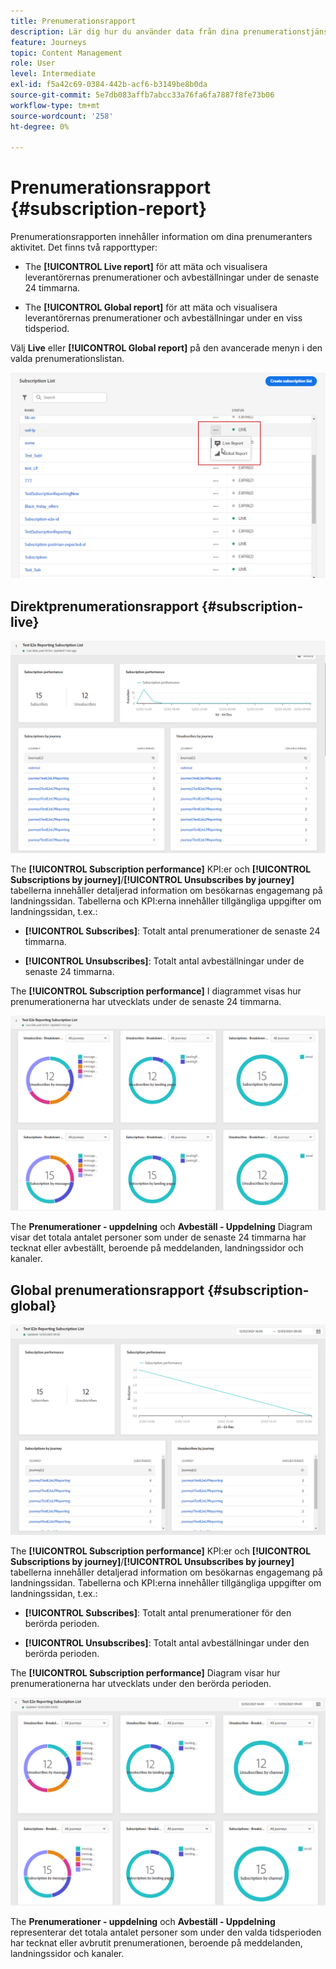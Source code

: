 ```yaml
---
title: Prenumerationsrapport
description: Lär dig hur du använder data från dina prenumerationstjänster
feature: Journeys
topic: Content Management
role: User
level: Intermediate
exl-id: f5a42c69-0384-442b-acf6-b3149be8b0da
source-git-commit: 5e7db083affb7abcc33a76fa6fa7887f8fe73b06
workflow-type: tm+mt
source-wordcount: '258'
ht-degree: 0%

---
```


# Prenumerationsrapport {#subscription-report}

Prenumerationsrapporten innehåller information om dina prenumeranters aktivitet. Det finns två rapporttyper:

* The **[!UICONTROL Live report]** för att mäta och visualisera leverantörernas prenumerationer och avbeställningar under de senaste 24 timmarna.

* The **[!UICONTROL Global report]** för att mäta och visualisera leverantörernas prenumerationer och avbeställningar under en viss tidsperiod.

Välj **Live** eller **[!UICONTROL Global report]** på den avancerade menyn i den valda prenumerationslistan.

![](assets/subscription_report_6.png)

## Direktprenumerationsrapport {#subscription-live}

![](assets/subscription_report_3.png)

The **[!UICONTROL Subscription performance]** KPI:er och **[!UICONTROL Subscriptions by journey]**/**[!UICONTROL Unsubscribes by journey]** tabellerna innehåller detaljerad information om besökarnas engagemang på landningssidan. Tabellerna och KPI:erna innehåller tillgängliga uppgifter om landningssidan, t.ex.:

* **[!UICONTROL Subscribes]**: Totalt antal prenumerationer de senaste 24 timmarna.

* **[!UICONTROL Unsubscribes]**: Totalt antal avbeställningar under de senaste 24 timmarna.

The **[!UICONTROL Subscription performance]** I diagrammet visas hur prenumerationerna har utvecklats under de senaste 24 timmarna.

![](assets/subscription_report_4.png)

The **Prenumerationer - uppdelning** och **Avbeställ - Uppdelning** Diagram visar det totala antalet personer som under de senaste 24 timmarna har tecknat eller avbeställt, beroende på meddelanden, landningssidor och kanaler.

## Global prenumerationsrapport {#subscription-global}

![](assets/subscription_report_1.png)

The **[!UICONTROL Subscription performance]** KPI:er och **[!UICONTROL Subscriptions by journey]**/**[!UICONTROL Unsubscribes by journey]** tabellerna innehåller detaljerad information om besökarnas engagemang på landningssidan. Tabellerna och KPI:erna innehåller tillgängliga uppgifter om landningssidan, t.ex.:

* **[!UICONTROL Subscribes]**: Totalt antal prenumerationer för den berörda perioden.

* **[!UICONTROL Unsubscribes]**: Totalt antal avbeställningar under den berörda perioden.

The **[!UICONTROL Subscription performance]** Diagram visar hur prenumerationerna har utvecklats under den berörda perioden.

![](assets/subscription_report_2.png)

The **Prenumerationer - uppdelning** och **Avbeställ - Uppdelning** representerar det totala antalet personer som under den valda tidsperioden har tecknat eller avbrutit prenumerationen, beroende på meddelanden, landningssidor och kanaler.
